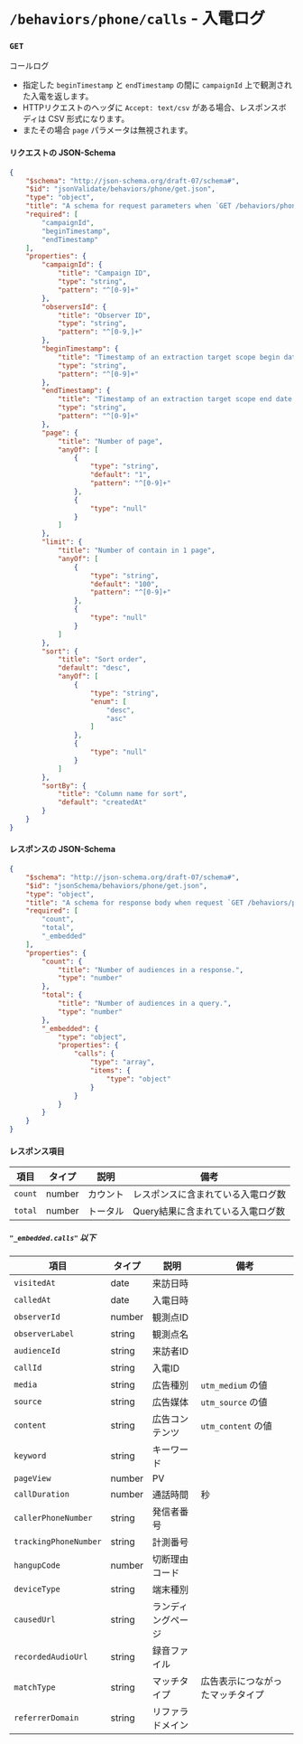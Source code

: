 # `/behaviors/phone/calls` - 入電ログ

### `GET`

コールログ

* 指定した `beginTimestamp` と `endTimestamp` の間に `campaignId` 上で観測された入電を返します。
* HTTPリクエストのヘッダに `Accept: text/csv` がある場合、レスポンスボディは CSV 形式になります。
* またその場合 `page` パラメータは無視されます。

#### リクエストの JSON-Schema

```json
{
	"$schema": "http://json-schema.org/draft-07/schema#",
	"$id": "jsonValidate/behaviors/phone/get.json",
	"type": "object",
	"title": "A schema for request parameters when `GET /behaviors/phone`.",
	"required": [
		"campaignId",
		"beginTimestamp",
		"endTimestamp"
	],
	"properties": {
		"campaignId": {
			"title": "Campaign ID",
			"type": "string",
			"pattern": "^[0-9]+"
		},
		"observersId": {
			"title": "Observer ID",
			"type": "string",
			"pattern": "^[0-9,]+"
		},
		"beginTimestamp": {
			"title": "Timestamp of an extraction target scope begin date.",
			"type": "string",
			"pattern": "^[0-9]+"
		},
		"endTimestamp": {
			"title": "Timestamp of an extraction target scope end date.",
			"type": "string",
			"pattern": "^[0-9]+"
		},
		"page": {
			"title": "Number of page",
			"anyOf": [
				{
					"type": "string",
					"default": "1",
					"pattern": "^[0-9]+"
				},
				{
					"type": "null"
				}
			]
		},
		"limit": {
			"title": "Number of contain in 1 page",
			"anyOf": [
				{
					"type": "string",
					"default": "100",
					"pattern": "^[0-9]+"
				},
				{
					"type": "null"
				}
			]
		},
		"sort": {
			"title": "Sort order",
			"default": "desc",
			"anyOf": [
				{
					"type": "string",
					"enum": [
						"desc",
						"asc"
					]
				},
				{
					"type": "null"
				}
			]
		},
		"sortBy": {
			"title": "Column name for sort",
			"default": "createdAt"
		}
	}
}
```

#### レスポンスの JSON-Schema

```json
{
	"$schema": "http://json-schema.org/draft-07/schema#",
	"$id": "jsonSchema/behaviors/phone/get.json",
	"type": "object",
	"title": "A schema for response body when request `GET /behaviors/phone/calls`.",
	"required": [
		"count",
		"total",
		"_embedded"
	],
	"properties": {
		"count": {
			"title": "Number of audiences in a response.",
			"type": "number"
		},
		"total": {
			"title": "Number of audiences in a query.",
			"type": "number"
		},
		"_embedded": {
			"type": "object",
			"properties": {
				"calls": {
					"type": "array",
					"items": {
						"type": "object"
					}
				}
			}
		}
	}
}
```

#### レスポンス項目

| 項目 | タイプ | 説明 | 備考 |
|-----|-------|------|-----|
| `count` | number | カウント | レスポンスに含まれている入電ログ数 |
| `total` | number | トータル | Query結果に含まれている入電ログ数 |

##### `"_embedded.calls"` 以下

| 項目 | タイプ | 説明 | 備考 |
|-----|-------|------|-----|
| `visitedAt` | date | 来訪日時 |  |
| `calledAt` | date | 入電日時 |  |
| `observerId` | number | 観測点ID |  |
| `observerLabel` | string | 観測点名 |  |
| `audienceId` | string | 来訪者ID |  |
| `callId` | string | 入電ID |  |
| `media` | string | 広告種別 | `utm_medium` の値 |
| `source` | string | 広告媒体 | `utm_source` の値 |
| `content` | string | 広告コンテンツ | `utm_content` の値 |
| `keyword` | string | キーワード |  |
| `pageView` | number | PV |  |
| `callDuration` | number | 通話時間 | 秒 |
| `callerPhoneNumber` | string | 発信者番号 |  |
| `trackingPhoneNumber` | string | 計測番号 |  |
| `hangupCode` | number | 切断理由コード |  |
| `deviceType` | string | 端末種別 |  |
| `causedUrl` | string | ランディングページ |  |
| `recordedAudioUrl` | string | 録音ファイル |  |
| `matchType` | string | マッチタイプ | 広告表示につながったマッチタイプ |
| `referrerDomain` | string | リファラドメイン |  |
